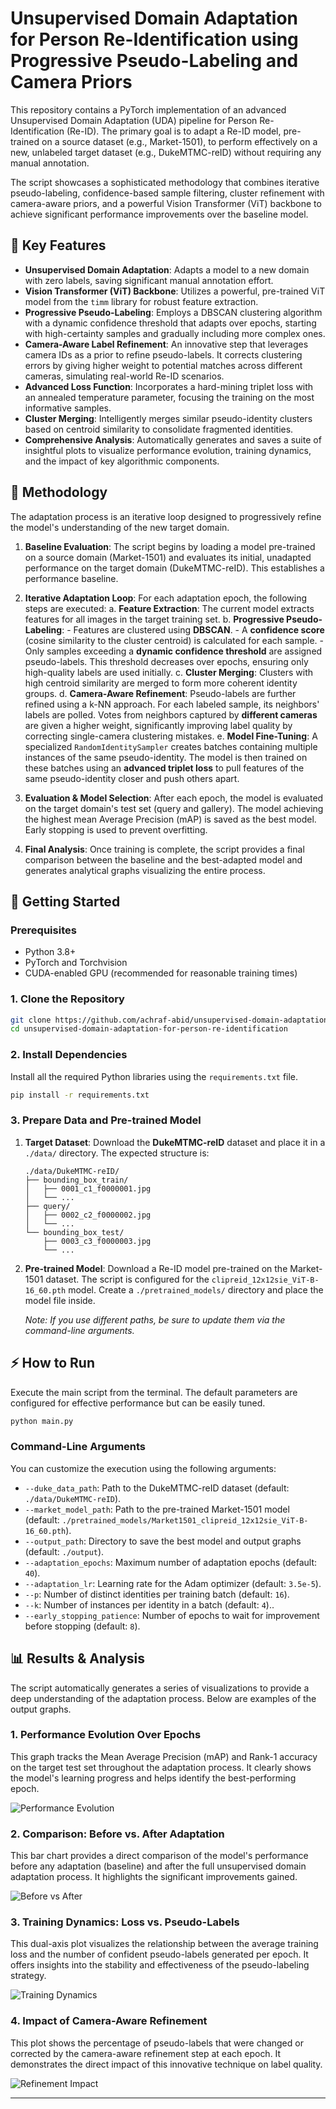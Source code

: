 

# Unsupervised Domain Adaptation for Person Re-Identification using Progressive Pseudo-Labeling and Camera Priors

This repository contains a PyTorch implementation of an advanced Unsupervised Domain Adaptation (UDA) pipeline for Person Re-Identification (Re-ID). The primary goal is to adapt a Re-ID model, pre-trained on a source dataset (e.g., Market-1501), to perform effectively on a new, unlabeled target dataset (e.g., DukeMTMC-reID) without requiring any manual annotation.

The script showcases a sophisticated methodology that combines iterative pseudo-labeling, confidence-based sample filtering, cluster refinement with camera-aware priors, and a powerful Vision Transformer (ViT) backbone to achieve significant performance improvements over the baseline model.

## 🚀 Key Features

- **Unsupervised Domain Adaptation**: Adapts a model to a new domain with zero labels, saving significant manual annotation effort.
- **Vision Transformer (ViT) Backbone**: Utilizes a powerful, pre-trained ViT model from the `timm` library for robust feature extraction.
- **Progressive Pseudo-Labeling**: Employs a DBSCAN clustering algorithm with a dynamic confidence threshold that adapts over epochs, starting with high-certainty samples and gradually including more complex ones.
- **Camera-Aware Label Refinement**: An innovative step that leverages camera IDs as a prior to refine pseudo-labels. It corrects clustering errors by giving higher weight to potential matches across different cameras, simulating real-world Re-ID scenarios.
- **Advanced Loss Function**: Incorporates a hard-mining triplet loss with an annealed temperature parameter, focusing the training on the most informative samples.
- **Cluster Merging**: Intelligently merges similar pseudo-identity clusters based on centroid similarity to consolidate fragmented identities.
- **Comprehensive Analysis**: Automatically generates and saves a suite of insightful plots to visualize performance evolution, training dynamics, and the impact of key algorithmic components.

## 📖 Methodology

The adaptation process is an iterative loop designed to progressively refine the model's understanding of the new target domain.

1.  **Baseline Evaluation**: The script begins by loading a model pre-trained on a source domain (Market-1501) and evaluates its initial, unadapted performance on the target domain (DukeMTMC-reID). This establishes a performance baseline.

2.  **Iterative Adaptation Loop**: For each adaptation epoch, the following steps are executed:
    a. **Feature Extraction**: The current model extracts features for all images in the target training set.
    b. **Progressive Pseudo-Labeling**:
        - Features are clustered using **DBSCAN**.
        - A **confidence score** (cosine similarity to the cluster centroid) is calculated for each sample.
        - Only samples exceeding a **dynamic confidence threshold** are assigned pseudo-labels. This threshold decreases over epochs, ensuring only high-quality labels are used initially.
    c. **Cluster Merging**: Clusters with high centroid similarity are merged to form more coherent identity groups.
    d. **Camera-Aware Refinement**: Pseudo-labels are further refined using a k-NN approach. For each labeled sample, its neighbors' labels are polled. Votes from neighbors captured by **different cameras** are given a higher weight, significantly improving label quality by correcting single-camera clustering mistakes.
    e. **Model Fine-Tuning**: A specialized `RandomIdentitySampler` creates batches containing multiple instances of the same pseudo-identity. The model is then trained on these batches using an **advanced triplet loss** to pull features of the same pseudo-identity closer and push others apart.

3.  **Evaluation & Model Selection**: After each epoch, the model is evaluated on the target domain's test set (query and gallery). The model achieving the highest mean Average Precision (mAP) is saved as the best model. Early stopping is used to prevent overfitting.

4.  **Final Analysis**: Once training is complete, the script provides a final comparison between the baseline and the best-adapted model and generates analytical graphs visualizing the entire process.

## 🏁 Getting Started

### Prerequisites

- Python 3.8+
- PyTorch and Torchvision
- CUDA-enabled GPU (recommended for reasonable training times)

### 1. Clone the Repository

```bash
git clone https://github.com/achraf-abid/unsupervised-domain-adaptation-for-person-re-identification.git
cd unsupervised-domain-adaptation-for-person-re-identification
```

### 2. Install Dependencies

Install all the required Python libraries using the `requirements.txt` file.

```bash
pip install -r requirements.txt
```

### 3. Prepare Data and Pre-trained Model

1.  **Target Dataset**: Download the **DukeMTMC-reID** dataset and place it in a `./data/` directory. The expected structure is:
    ```
    ./data/DukeMTMC-reID/
    ├── bounding_box_train/
    │   ├── 0001_c1_f0000001.jpg
    │   └── ...
    ├── query/
    │   ├── 0002_c2_f0000002.jpg
    │   └── ...
    └── bounding_box_test/
        ├── 0003_c3_f0000003.jpg
        └── ...
    ```

2.  **Pre-trained Model**: Download a Re-ID model pre-trained on the Market-1501 dataset. The script is configured for the `clipreid_12x12sie_ViT-B-16_60.pth` model. Create a `./pretrained_models/` directory and place the model file inside.

    *Note: If you use different paths, be sure to update them via the command-line arguments.*

## ⚡ How to Run

Execute the main script from the terminal. The default parameters are configured for effective performance but can be easily tuned.

```bash
python main.py
```

### Command-Line Arguments

You can customize the execution using the following arguments:

-   `--duke_data_path`: Path to the DukeMTMC-reID dataset (default: `./data/DukeMTMC-reID`).
-   `--market_model_path`: Path to the pre-trained Market-1501 model (default: `./pretrained_models/Market1501_clipreid_12x12sie_ViT-B-16_60.pth`).
-   `--output_path`: Directory to save the best model and output graphs (default: `./output`).
-   `--adaptation_epochs`: Maximum number of adaptation epochs (default: `40`).
-   `--adaptation_lr`: Learning rate for the Adam optimizer (default: `3.5e-5`).
-   `--p`: Number of distinct identities per training batch (default: `16`).
-   `--k`: Number of instances per identity in a batch (default: `4`)..
-   `--early_stopping_patience`: Number of epochs to wait for improvement before stopping (default: `8`).

## 📊 Results & Analysis

The script automatically generates a series of visualizations to provide a deep understanding of the adaptation process. Below are examples of the output graphs.

### 1. Performance Evolution Over Epochs
This graph tracks the Mean Average Precision (mAP) and Rank-1 accuracy on the target test set throughout the adaptation process. It clearly shows the model's learning progress and helps identify the best-performing epoch.

![Performance Evolution](https://github.com/Achraf-ABID/Unsupervised-Domain-Adaptation-for-Person-Re-identification/blob/main/output/graphs/evolution_performances.png?raw=true)

### 2. Comparison: Before vs. After Adaptation
This bar chart provides a direct comparison of the model's performance before any adaptation (baseline) and after the full unsupervised domain adaptation process. It highlights the significant improvements gained.

![Before vs After](https://github.com/Achraf-ABID/Unsupervised-Domain-Adaptation-for-Person-Re-identification/blob/main/output/graphs/comparaison_avant_apres.png?raw=true)

### 3. Training Dynamics: Loss vs. Pseudo-Labels
This dual-axis plot visualizes the relationship between the average training loss and the number of confident pseudo-labels generated per epoch. It offers insights into the stability and effectiveness of the pseudo-labeling strategy.

![Training Dynamics](https://github.com/Achraf-ABID/Unsupervised-Domain-Adaptation-for-Person-Re-identification/blob/main/output/graphs/dynamique_entrainement.png?raw=true)

### 4. Impact of Camera-Aware Refinement
This plot shows the percentage of pseudo-labels that were changed or corrected by the camera-aware refinement step at each epoch. It demonstrates the direct impact of this innovative technique on label quality.

![Refinement Impact](https://github.com/Achraf-ABID/Unsupervised-Domain-Adaptation-for-Person-Re-identification/blob/main/output/graphs/impact_raffinement.png?raw=true)

---
